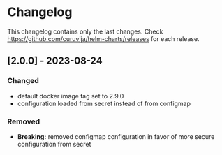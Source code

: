 # Changelog

This changelog contains only the last changes. Check https://github.com/curuvija/helm-charts/releases for each release.

## [2.0.0] - 2023-08-24

### Changed

- default docker image tag set to 2.9.0
- configuration loaded from secret instead of from configmap

### Removed

- **Breaking:** removed configmap configuration in favor of more secure configuration from secret
